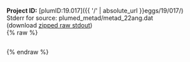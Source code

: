 **Project ID:** [plumID:19.017]({{ '/' | absolute_url }}eggs/19/017/)  
Stderr for source:  plumed_metad/metad_22ang.dat   
(download [zipped raw stdout](metad_22ang.dat.plumed.stdout.txt.zip))  
{% raw %}
<pre>
</pre>
{% endraw %}

